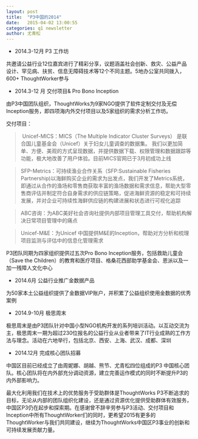 ```yaml
---
layout: post
title:  "P3中国的2014"
date:   2015-04-02 13:00:55
categories: q1 newsletter
author: 尤青松
---
```


+ 2014.3-12月  P3 工作坊

共邀请公益行业12位嘉宾进行了精彩分享，议题涵盖社会创新、救灾、公益产品设计、罕见病、扶贫、信息无障碍技术等12个不同主题。5地办公室共同拨入，600+ ThoughtWorker参与

+ 2014.3-12 月  交付项目& Pro Bono Inception 

由P3中国团队组织，ThoughtWorks为9家NGO提供了软件定制交付及无偿 Inception服务，即四项海内外交付项目以及5家组织的需求分析工作坊。

交付项目：

> Unicef-MICS：MICS（The Multiple Indicator Cluster Surveys） 是联合国儿童基金会（Unicef）关于妇女儿童调查的数据集。 我们以更加简单、方便、美观的方式呈现数据，并提供数据下载、权限管理和数据跟踪等功能，极大地改善了用户体验。目前MICS官网已于3月初成功上线

> SFP-Metrics：可持续渔业合作关系（SFP:Sustainable Fisheries Partnership)以海鲜购买企业的需求为出发点，我们开发了Metrics系统，即通过从合作的渔场和零售商获取丰富的渔场数据和需求信息，帮助大型零售商评估并制定符合自身需求的供应链策略，促进海鲜资源的稳定和可持续发展，并对企业可持续性海鲜供应链的构建进展和状态进行可视化追踪
    

> ABC咨询：为ABC美好社会咨询社提供内部项目管理工具交付，帮助机构解决日常项目管理中的痛点

> Unicef-M&E：为Unicef 中国提供M&E的Inception，帮助对方分析和梳理项目监测与评估中的信息化管理需求

P3团队同期为四家组织提供过五次Pro Bono Inception服务，包括救助儿童会（Save the Children）的教育和医疗项目、格桑花西部助学基金会、恩派以及一加一残障人文化中心

+ 2014.6月  公益行业推广金数据产品

为50家本土公益组织提供了金数据VIP账户，并积累了公益组织使用金数据的优秀案例

+ 2014.9-10月 极思周末

极思周末是由P3团队针对中国小型NGO机构开发的系列培训活动。以互动交流为主，极思周末一期为超过230位报名的公益行业从业者带来了IT行业成熟的工作方法与理念。活动在六地举行，包括北京、西安、上海、武汉、成都、深圳

+ 2014.12月  完成核心团队招募

中国区目前已经成立了由周妮娜、胡越、熊节、尤青松四位组成的P3 中国核心团队。核心团队将在内外部充分调动资源，建立完善运作模式的同时不断提升P3的内外部影响力。

最大化利用我们在技术上的优势服务于受助群体是ThoughtWorks P3不断追求的目标，无论从内部的团队组织化建设，还是通过资源优化提供受助群体有效服务，中国区P3仍在起步和探索期。在感谢曾不辞辛劳参与P3活动、交付项目和 Inception中所有ThoughtWorker们的同时，更希望2015有更多的ThoughtWorker与我们共同建设，继续为ThoughtWorks中国区P3事业的创新和可持续发展贡献力量。

